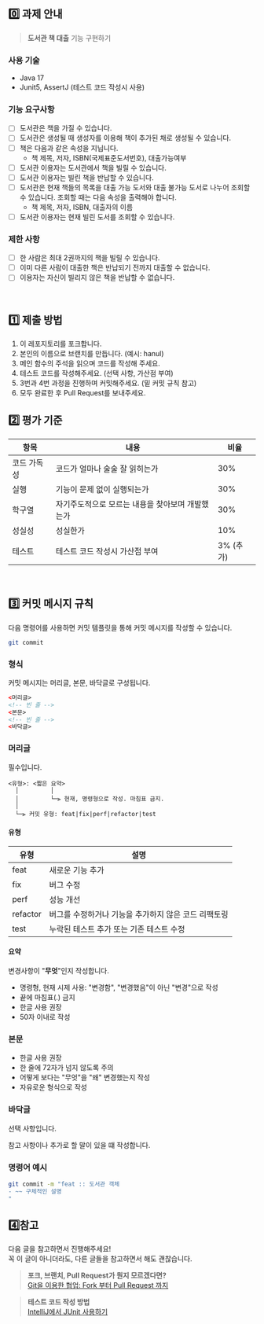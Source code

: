 ## 0️⃣ 과제 안내

> **도서관 책 대출** 기능 구현하기

### 사용 기술

- Java 17
- Junit5, AssertJ (테스트 코드 작성시 사용)

### 기능 요구사항

- [ ] 도서관은 책을 가질 수 있습니다.
- [ ]  도서관은 생성될 때 생성자를 이용해 책이 추가된 채로 생성될 수 있습니다.
- [ ] 책은 다음과 같은 속성을 지닙니다.
    - 책 제목, 저자, ISBN(국제표준도서번호), 대출가능여부
- [ ] 도서관 이용자는 도서관에서 책을 빌릴 수 있습니다.
- [ ] 도서관 이용자는 빌린 책을 반납할 수 있습니다.
- [ ] 도서관은 현재 책들의 목록을 대출 가능 도서와 대출 불가능 도서로 나누어 조회할 수 있습니다. 조회할 때는 다음 속성을 출력해야 합니다.
    - 책 제목, 저자, ISBN, 대출자의 이름
- [ ] 도서관 이용자는 현재 빌린 도서를 조회할 수 있습니다.

### 제한 사항

- [ ] 한 사람은 최대 2권까지의 책을 빌릴 수 있습니다.
- [ ] 이미 다른 사람이 대출한 책은 반납되기 전까지 대출할 수 없습니다.
- [ ] 이용자는 자신이 빌리지 않은 책을 반납할 수 없습니다.

<br>

## 1️⃣ 제출 방법

1. 이 레포지토리를 포크합니다.
2. 본인의 이름으로 브랜치를 만듭니다. (예시: hanul)
3. 메인 함수의 주석을 읽으며 코드를 작성해 주세요.
4. 테스트 코드를 작성해주세요. (선택 사항, 가산점 부여)
5. 3번과 4번 과정을 진행하며 커밋해주세요. (밑 커밋 규칙 참고)
6. 모두 완료한 후 Pull Request를 보내주세요.



## 2️⃣ 평가 기준

| 항목 | 내용 | 비율 |
| --- | --- | --- |
| 코드 가독성 | 코드가 얼마나 술술 잘 읽히는가 | 30% |
| 실행 | 기능이 문제 없이 실행되는가 | 30% |
| 학구열 | 자기주도적으로 모르는 내용을 찾아보며 개발했는가 | 30% |
| 성실성 | 성실한가 | 10% |
| 테스트 | 테스트 코드 작성시 가산점 부여 | 3% (추가) |

<br>


## 3️⃣ 커밋 메시지 규칙

다음 명령어를 사용하면 커밋 템플릿을 통해 커밋 메시지를 작성할 수 있습니다.

```bash
git commit
```

### 형식

커밋 메시지는 머리글, 본문, 바닥글로 구성됩니다.

```html
<머리글>
<!-- 빈 줄 -->
<본문>
<!-- 빈 줄 -->
<바닥글>
```

### 머리글

필수입니다.

```
<유형>: <짧은 요약>
  │         │
  │         └─⫸ 현재, 명령형으로 작성. 마침표 금지.
  │
  └─⫸ 커밋 유형: feat|fix|perf|refactor|test
```

#### 유형

| 유형       | 설명                                                       |
|----------|----------------------------------------------------------|
| feat     | 새로운 기능 추가                                                |
| fix      | 버그 수정                                                    |
| perf     | 성능 개선                                                    |
| refactor | 버그를 수정하거나 기능을 추가하지 않은 코드 리팩토링                            |
| test     | 누락된 테스트 추가 또는 기존 테스트 수정                                  |

#### 요약

변경사항이 "**무엇**"인지 작성합니다.

- 명령형, 현재 시제 사용: "변경함", "변경했음"이 아닌 "변경"으로 작성
- 끝에 마침표(.) 금지
- 한글 사용 권장
- 50자 이내로 작성

### 본문

- 한글 사용 권장
- 한 줄에 72자가 넘지 않도록 주의
- 어떻게 보다는 "무엇"을 "왜" 변경했는지 작성
- 자유로운 형식으로 작성

### 바닥글

선택 사항입니다.

참고 사항이나 추가로 할 말이 있을 떄 작성합니다.


### 명령어 예시
```bash
git commit -m "feat :: 도서관 객체
- ~~ 구체적인 설명
"
```

## 4️⃣참고

다음 글을 참고하면서 진행해주세요!<br>
꼭 이 글이 아니더라도, 다른 글들을 참고하면서 해도 괜찮습니다.<br>

> **포크, 브랜치, Pull Request가 뭔지 모르겠다면?** <br>
[Git을 이용한 협업: Fork 부터 Pull Request 까지](https://seungwubaek.github.io/tools/git/contributing_using_pull_request/)

> **테스트 코드 작성 방법** <br>
[IntelliJ에서 JUnit 사용하기](https://velog.io/@wnajsldkf/JUnit-%EC%82%AC%EC%9A%A9%ED%95%98%EA%B8%B0)
<br>
